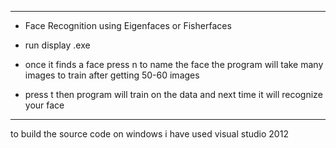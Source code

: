 ******************************************************************************
*   Face Recognition using Eigenfaces or Fisherfaces


* run display .exe 

* once it  finds a face press n to  name the face 
  the program will take many images to train after getting 50-60 images 

* press t  then program will train  on the data 
and next time it will recognize your face 

******************************************************
to build the source  code 
on windows  i have used  visual studio 2012 
